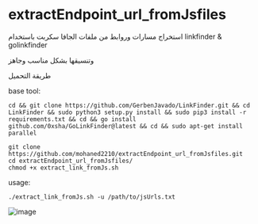 # extractEndpoint_url_fromJsfiles
استخراج مسارات وروابط من ملفات الجافا سكربت باستخدام linkfinder &amp; golinkfinder

وتنسيقها بشكل مناسب وجاهز

طريقة التحميل

base tool: 
```
cd && git clone https://github.com/GerbenJavado/LinkFinder.git && cd LinkFinder && sudo python3 setup.py install && sudo pip3 install -r requirements.txt && cd && go install github.com/0xsha/GoLinkFinder@latest && cd && sudo apt-get install parallel
```

```
git clone https://github.com/mohaned2210/extractEndpoint_url_fromJsfiles.git
cd extractEndpoint_url_fromJsfiles/
chmod +x extract_link_fromJs.sh  
```

usage:
```
./extract_link_fromJs.sh -u /path/to/jsUrls.txt
```
![image](https://github.com/mohaned2210/extractEndpoint_url_fromJsfiles/assets/139042918/d00f9914-ab7e-4133-afd6-c6d9e8878417)
